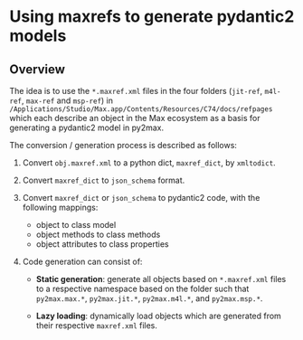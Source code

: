 # Using maxrefs to generate pydantic2 models

## Overview

The idea is to use the `*.maxref.xml` files in the four folders (`jit-ref`,  `m4l-ref`,  `max-ref` and `msp-ref`) in `/Applications/Studio/Max.app/Contents/Resources/C74/docs/refpages` which each describe an object in the Max ecosystem as a basis for generating a pydantic2 model in py2max.

The conversion / generation process is described as follows:

1. Convert `obj.maxref.xml` to a python dict, `maxref_dict`,  by `xmltodict`.

2. Convert `maxref_dict` to `json_schema` format.

3. Convert `maxref_dict` or `json_schema` to pydantic2 code, with the following mappings:

    - object to class model
    - object methods to class methods
    - object attributes to class properties

4. Code generation can consist of:

    - **Static generation**: generate all objects based on `*.maxref.xml` files to a respective namespace based on the folder such that `py2max.max.*`, `py2max.jit.*`, `py2max.m4l.*`, and `py2max.msp.*`.

    - **Lazy loading**: dynamically load objects which are generated from their respective `maxref.xml` files.
